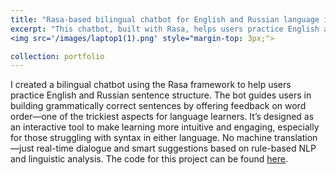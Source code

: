 ```yaml
---
title: "Rasa-based bilingual chatbot for English and Russian language interaction"
excerpt: "This chatbot, built with Rasa, helps users practice English and Russian by guiding them to build correct sentences and improve their understanding of word order in both languages." <br/><br/>
<img src='/images/laptop1(1).png' style="margin-top: 3px;">

collection: portfolio
---
```


I created a bilingual chatbot using the Rasa framework to help users practice English and Russian sentence structure. The bot guides users in building grammatically correct sentences by offering feedback on word order—one of the trickiest aspects for language learners. It’s designed as an interactive tool to make learning more intuitive and engaging, especially for those struggling with syntax in either language. No machine translation—just real-time dialogue and smart suggestions based on rule-based NLP and linguistic analysis. The code for this project can be found [here](https://github.com/thecognicode/Rasa-EN-RU-chatbot).
